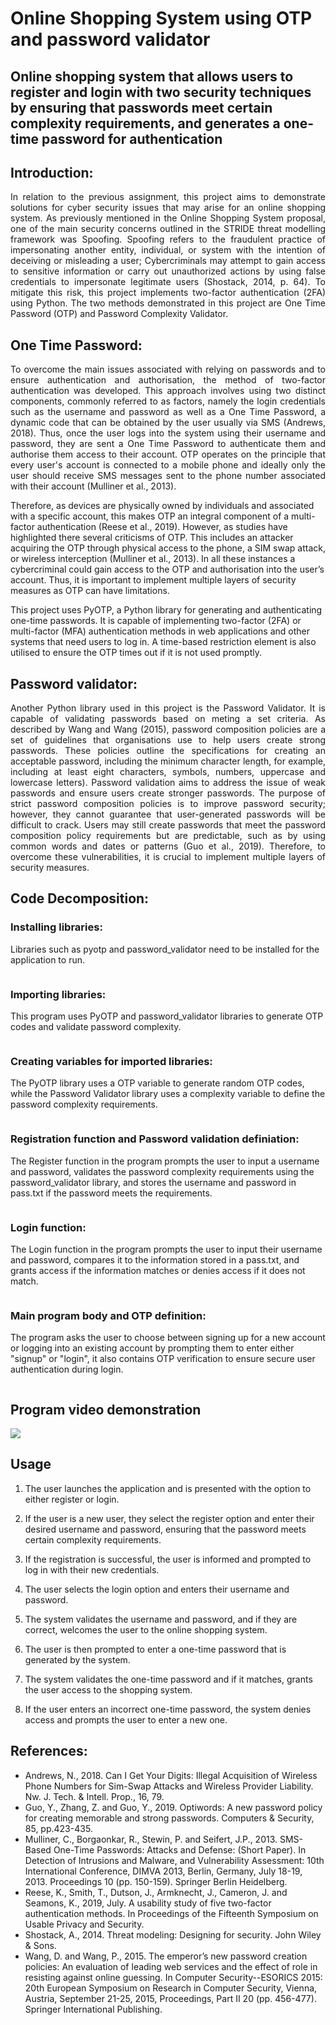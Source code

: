 # Online Shopping System using OTP and password validator

## Online shopping system that allows users to register and login with two security techniques by ensuring that passwords meet certain complexity requirements, and generates a one-time password for authentication

## Introduction:
<p align="justify">
In relation to the previous assignment, this project aims to demonstrate solutions for cyber security issues that may arise for an online shopping system. As previously mentioned in the Online Shopping System proposal, one of the main security concerns outlined in the STRIDE threat modelling framework was Spoofing. Spoofing refers to the fraudulent practice of impersonating another entity, individual, or system with the intention of deceiving or misleading a user; Cybercriminals may attempt to gain access to sensitive information or carry out unauthorized actions by using false credentials to impersonate legitimate users (Shostack, 2014, p. 64). 
To mitigate this risk, this project implements two-factor authentication (2FA) using Python. The two methods demonstrated in this project are One Time Password (OTP) and Password Complexity Validator. 
 </p>

## One Time Password:
<p align="justify">
To overcome the main issues associated with relying on passwords and to ensure authentication and authorisation, the method of two-factor authentication was developed. This approach involves using two distinct components, commonly referred to as factors, namely the login credentials such as the username and password as well as a One Time Password, a dynamic code that can be obtained by the user usually via SMS (Andrews, 2018). Thus, once the user logs into the system using their username and password, they are sent a One Time Password to authenticate them and authorise them access to their account. OTP operates on the principle that every user's account is connected to a mobile phone and ideally only the user should receive SMS messages sent to the phone number associated with their account (Mulliner et al., 2013). 

Therefore, as devices are physically owned by individuals and associated with a specific account, this makes OTP an integral component of a multi-factor authentication (Reese et al., 2019). However, as studies have highlighted there several criticisms of OTP. This includes an attacker acquiring the OTP through physical access to the phone, a SIM swap attack, or wireless interception (Mulliner et al., 2013). In all these instances a cybercriminal could gain access to the OTP and authorisation into the user’s account. Thus, it is important to implement multiple layers of security measures as OTP can have limitations. 

This project uses PyOTP, a Python library for generating and authenticating one-time passwords. It is capable of implementing two-factor (2FA) or multi-factor (MFA) authentication methods in web applications and other systems that need users to log in. A time-based restriction element is also utilised to ensure the OTP times out if it is not used promptly. 
 </p>

## Password validator:
<p align="justify">
Another Python library used in this project is the Password Validator. It is capable of validating passwords based on meting a set criteria. As described by Wang and Wang (2015), password composition policies are a set of guidelines that organisations use to help users create strong passwords. These policies outline the specifications for creating an acceptable password, including the minimum character length, for example, including at least eight characters, symbols, numbers, uppercase and lowercase letters). Password validation aims to address the issue of weak passwords and ensure users create stronger passwords. 
The purpose of strict password composition policies is to improve password security; however, they cannot guarantee that user-generated passwords will be difficult to crack. Users may still create passwords that meet the password composition policy requirements but are predictable, such as by using common words and dates or patterns (Guo et al., 2019). Therefore, to overcome these vulnerabilities, it is crucial to implement multiple layers of security measures.
 </p>
 
## Code Decomposition:

### Installing libraries:
Libraries such as pyotp and password_validator need to be installed for the application to run.

<span class="image fit"><img src="images/install_libraries.PNG" alt="" /></span>

### Importing libraries:
This program uses PyOTP and password_validator libraries to generate OTP codes and validate password complexity.

<span class="image fit"><img src="images/lib.PNG" alt="" /></span>

### Creating variables for imported libraries:
The PyOTP library uses a OTP variable to generate random OTP codes, while the Password Validator library uses a complexity variable to define the password complexity requirements.

<span class="image fit"><img src="images/libv.png" alt="" /></span>

### Registration function and Password validation definiation:
The Register function in the program prompts the user to input a username and password, validates the password complexity requirements using the password_validator library, and stores the username and password in pass.txt if the password meets the requirements.

<span class="image fit"><img src="images/regf.png" alt="" /></span>

### Login function:
The Login function in the program prompts the user to input their username and password, compares it to the information stored in a pass.txt, and grants access if the information matches or denies access if it does not match.

 <span class="image fit"><img src="images/lfun.png" alt="" /></span>

### Main program body and OTP definition:
The program asks the user to choose between signing up for a new account or logging into an existing account by prompting them to enter either "signup" or "login", it also contains OTP verification to ensure secure user authentication during login.

<span class="image fit"><img src="images/motp.png" alt="" /></span>

## Program video demonstration 

<img src="images/video.gif">

## Usage

1. The user launches the application and is presented with the option to either register or login.

2. If the user is a new user, they select the register option and enter their desired username and password, ensuring that the password meets certain complexity requirements.

3. If the registration is successful, the user is informed and prompted to log in with their new credentials.

4. The user selects the login option and enters their username and password.

5. The system validates the username and password, and if they are correct, welcomes the user to the online shopping system.

6. The user is then prompted to enter a one-time password that is generated by the system.

7. The system validates the one-time password and if it matches, grants the user access to the shopping system.

8. If the user enters an incorrect one-time password, the system denies access and prompts the user to enter a new one.

## References: 

* Andrews, N., 2018. Can I Get Your Digits: Illegal Acquisition of Wireless Phone Numbers for Sim-Swap Attacks and Wireless Provider Liability. Nw. J. Tech. & Intell. Prop., 16, 79.
* Guo, Y., Zhang, Z. and Guo, Y., 2019. Optiwords: A new password policy for creating memorable and strong passwords. Computers & Security, 85, pp.423-435.
* Mulliner, C., Borgaonkar, R., Stewin, P. and Seifert, J.P., 2013. SMS-Based One-Time Passwords: Attacks and Defense: (Short Paper). In Detection of Intrusions and Malware, and Vulnerability Assessment: 10th International Conference, DIMVA 2013, Berlin, Germany, July 18-19, 2013. Proceedings 10 (pp. 150-159). Springer Berlin Heidelberg.
* Reese, K., Smith, T., Dutson, J., Armknecht, J., Cameron, J. and Seamons, K., 2019, July. A usability study of five two-factor authentication methods. In Proceedings of the Fifteenth Symposium on Usable Privacy and Security.
* Shostack, A., 2014. Threat modeling: Designing for security. John Wiley & Sons.
* Wang, D. and Wang, P., 2015. The emperor’s new password creation policies: An evaluation of leading web services and the effect of role in resisting against online guessing. In Computer Security--ESORICS 2015: 20th European Symposium on Research in Computer Security, Vienna, Austria, September 21-25, 2015, Proceedings, Part II 20 (pp. 456-477). Springer International Publishing.

